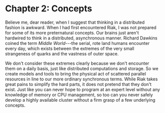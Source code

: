 # Chapter 2: Concepts

Believe me, dear reader, when I suggest that thinking in a distributed fashion is awkward. When I had first encountered Riak, I was not prepared for some of its more preternatural concepts. Our brains just aren't hardwired to think in a distributed, asynchronous manner. Richard Dawkins coined the term *Middle World*---the serial, rote land humans encounter every day, which exists between the extremes of the very small strangeness of quarks and the vastness of outer space.

We don't consider these extremes clearly because we don't encounter them on a daily basis, just like distributed computations and storage. So we create models and tools to bring the physical act of scattered parallel resources in line to our more ordinary synchronous terms. While Riak takes great pains to simplify the hard parts, it does not pretend that they don't exist. Just like you can never hope to program at an expert level without any knowledge of memory or CPU management, so too can you never safely develop a highly available cluster without a firm grasp of a few underlying concepts.

<!-- image: caveman confused by a bunch of atoms -->
